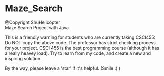 # Maze_Search
@Copyright ShuHelicopter  
Maze Search Project with Java  

This is a friendly warning for students who are currently taking CSCI455:      
Do NOT copy the above code. The professor has strict checking process for your project. CSCI 455 is the best programming course (although it has a really heavey load). Try to learn from my code, and create a new and inspiring solution.  

By the way, please leave a 'star' if it's helpful. (Smile :) )
